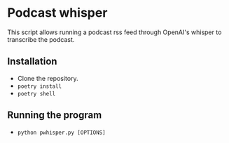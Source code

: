 # Podcast whisper
This script allows running a podcast rss feed through OpenAI's whisper to transcribe the podcast.

## Installation
- Clone the repository.
- `poetry install`
- `poetry shell`

## Running the program
- `python pwhisper.py [OPTIONS]`

